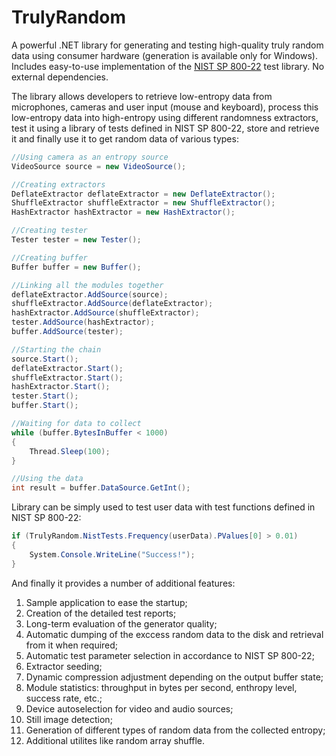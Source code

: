 # TrulyRandom
A powerful .NET library for generating and testing high-quality truly random data using consumer hardware (generation is available only for Windows). Includes easy-to-use implementation of the [NIST SP 800-22](https://nvlpubs.nist.gov/nistpubs/legacy/sp/nistspecialpublication800-22r1a.pdf) test library. No external dependencies.

The library allows developers to retrieve low-entropy data from microphones, cameras and user input (mouse and keyboard), process this low-entropy data into high-entropy using different randomness extractors, test it using a library of tests defined in NIST SP 800-22, store and retrieve it and finally use it to get random data of various types:

```csharp
//Using camera as an entropy source
VideoSource source = new VideoSource();

//Creating extractors
DeflateExtractor deflateExtractor = new DeflateExtractor();
ShuffleExtractor shuffleExtractor = new ShuffleExtractor();
HashExtractor hashExtractor = new HashExtractor();

//Creating tester
Tester tester = new Tester();

//Creating buffer
Buffer buffer = new Buffer();

//Linking all the modules together
deflateExtractor.AddSource(source);
shuffleExtractor.AddSource(deflateExtractor);
hashExtractor.AddSource(shuffleExtractor);
tester.AddSource(hashExtractor);
buffer.AddSource(tester);

//Starting the chain
source.Start();
deflateExtractor.Start();
shuffleExtractor.Start();
hashExtractor.Start();
tester.Start();
buffer.Start();

//Waiting for data to collect
while (buffer.BytesInBuffer < 1000)
{
    Thread.Sleep(100);
}

//Using the data
int result = buffer.DataSource.GetInt();
```

Library can be simply used to test user data with test functions defined in NIST SP 800-22:

```csharp
if (TrulyRandom.NistTests.Frequency(userData).PValues[0] > 0.01)
{
    System.Console.WriteLine("Success!");
}
```

And finally it provides a number of additional features:
1. Sample application to ease the startup;
2. Creation of the detailed test reports;
3. Long-term evaluation of the generator quality;
4. Automatic dumping of the exccess random data to the disk and retrieval from it when required;
5. Automatic test parameter selection in accordance to NIST SP 800-22;
6. Extractor seeding;
7. Dynamic compression adjustment depending on the output buffer state;
8. Module statistics: throughput in bytes per second, enthropy level, success rate, etc.;
9. Device autoselection for video and audio sources;
10. Still image detection;
11. Generation of different types of random data from the collected entropy;
12. Additional utilites like random array shuffle.
